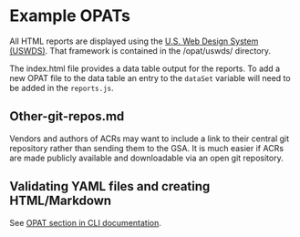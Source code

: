 # Example OPATs

All HTML reports are displayed using the [U.S. Web Design System (USWDS)](https://designsystem.digital.gov). That framework is contained in the /opat/uswds/ directory.

The index.html file provides a data table output for the reports. To add a new OPAT file to the data table an entry to the `dataSet` variable will need to be added in the `reports.js`.

## Other-git-repos.md

Vendors and authors of ACRs may want to include a link to their central git repository rather than sending them to the GSA. It is much easier if ACRs are made publicly available and downloadable via an open git repository. 

## Validating YAML files and creating HTML/Markdown

See [OPAT section in CLI documentation](/docs/CLI.md#opats).
